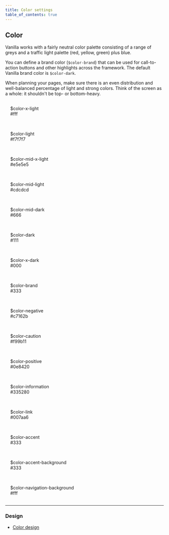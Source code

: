 ```yaml
---
title: Color settings
table_of_contents: true
---
```


## Color

Vanilla works with a fairly neutral color palette consisting of a range of greys and a traffic light palette (red, yellow, green) plus blue.

You can define a brand color (`$color-brand`) that can be used for call-to-action buttons and other highlights across the framework. The default Vanilla brand color is `$color-dark`.

When planning your pages, make sure there is an even distribution and well-balanced percentage of light and strong colors. Think of the screen as a whole: it shouldn't be top- or bottom-heavy.

<div class="u-equal-height">
  <div class="col-3 p-card u-no-padding">
    <div class="p-strip is-shallow is-bordered" style="background-color: #fff"></div>
    <p class="p-card__content u-no-margin" style="padding: 1rem">
      $color-x-light<br><span class="p-muted-heading">#fff</span>
    </p>
  </div>
  <div class="col-3 p-card u-no-padding">
    <div class="p-strip is-shallow is-bordered" style="background-color: #f7f7f7"></div>
    <p class="p-card__content u-no-margin" style="padding: 1rem">
      $color-light<br><span class="p-muted-heading">#f7f7f7</span>
    </p>
  </div>
  <div class="col-3 p-card u-no-padding">
    <div class="p-strip is-shallow is-bordered" style="background-color: #e5e5e5"></div>
    <p class="p-card__content u-no-margin" style="padding: 1rem">
      $color-mid-x-light<br><span class="p-muted-heading">#e5e5e5</span>
    </p>
  </div>
  <div class="col-3 p-card u-no-padding">
    <div class="p-strip is-shallow is-bordered" style="background-color: #cdcdcd"></div>
    <p class="p-card__content u-no-margin" style="padding: 1rem">
      $color-mid-light<br><span class="p-muted-heading">#cdcdcd</span>
    </p>
  </div>
</div>
<div class="u-equal-height">
  <div class="col-3 p-card u-no-padding">
    <div class="p-strip is-shallow is-bordered" style="background-color: #666"></div>
    <p class="p-card__content u-no-margin" style="padding: 1rem">
      $color-mid-dark<br><span class="p-muted-heading">#666</span>
    </p>
  </div>
  <div class="col-3 p-card u-no-padding">
    <div class="p-strip is-shallow is-bordered" style="background-color: #111"></div>
    <p class="p-card__content u-no-margin" style="padding: 1rem">
      $color-dark<br><span class="p-muted-heading">#111</span>
    </p>
  </div>
  <div class="col-3 p-card u-no-padding">
    <div class="p-strip is-shallow is-bordered" style="background-color: #000"></div>
    <p class="p-card__content u-no-margin" style="padding: 1rem">
      $color-x-dark<br><span class="p-muted-heading">#000</span>
    </p>
  </div>
  <div class="col-3 p-card u-no-padding">
    <div class="p-strip is-shallow is-bordered" style="background-color: #333"></div>
    <p class="p-card__content u-no-margin" style="padding: 1rem">
      $color-brand<br><span class="p-muted-heading">#333</span>
    </p>
  </div>
</div>
<div class="u-equal-height">
  <div class="col-3 p-card u-no-padding">
    <div class="p-strip is-shallow is-bordered" style="background-color: #c7162b"></div>
    <p class="p-card__content u-no-margin" style="padding: 1rem">
      $color-negative<br><span class="p-muted-heading">#c7162b</span>
    </p>
  </div>
  <div class="col-3 p-card u-no-padding">
    <div class="p-strip is-shallow is-bordered" style="background-color: #f99b11"></div>
    <p class="p-card__content u-no-margin" style="padding: 1rem">
      $color-caution<br><span class="p-muted-heading">#f99b11</span>
    </p>
  </div>
  <div class="col-3 p-card u-no-padding">
    <div class="p-strip is-shallow is-bordered" style="background-color: #0e8420"></div>
    <p class="p-card__content u-no-margin" style="padding: 1rem">
      $color-positive<br><span class="p-muted-heading">#0e8420</span>
    </p>
  </div>
  <div class="col-3 p-card u-no-padding">
    <div class="p-strip is-shallow is-bordered" style="background-color: #335280"></div>
    <p class="p-card__content u-no-margin" style="padding: 1rem">
      $color-information<br><span class="p-muted-heading">#335280</span>
    </p>
  </div>
</div>
<div class="u-equal-height">
  <div class="col-3 p-card u-no-padding">
    <div class="p-strip is-shallow is-bordered" style="background-color: #007aa6"></div>
    <p class="p-card__content u-no-margin" style="padding: 1rem">
      $color-link<br><span class="p-muted-heading">#007aa6</span>
    </p>
  </div>
  <div class="col-3 p-card u-no-padding">
    <div class="p-strip is-shallow is-bordered" style="background-color: #333"></div>
    <p class="p-card__content u-no-margin" style="padding: 1rem">
      $color-accent<br><span class="p-muted-heading">#333</span>
    </p>
  </div>
  <div class="col-3 p-card u-no-padding">
    <div class="p-strip is-shallow is-bordered" style="background-color: #333"></div>
    <p class="p-card__content u-no-margin" style="padding: 1rem">
      $color-accent-background<br><span class="p-muted-heading">#333</span>
    </p>
  </div>
  <div class="col-3 p-card u-no-padding">
    <div class="p-strip is-shallow is-bordered" style="background-color: #fff"></div>
    <p class="p-card__content u-no-margin" style="padding: 1rem">
      $color-navigation-background<br><span class="p-muted-heading">#fff</span>
    </p>
  </div>
</div>

<hr />

### Design

* [Color design](https://github.com/ubuntudesign/vanilla-design/tree/master/Color)
